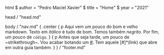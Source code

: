 html
$   author = "Pedro Maciel Xavier"
$   title  = "Home"
$   year   = "2021"

head
/   "head.md"

body
/   "nav.md"
    {   .center
        {   p
        Aqui vem um pouco do bom e velho markdown. Texto em _itálico_ é tudo de bom. Temos também *negrito*. Por fim, um pouco de `código`.
        }
        {   p
        Antes que seja tarde, um pouco de ~strikethrough~. Vou acabar botando um [#](link). Tem aquele [#]*(link) que abre em outra guia também.
        }
    }
/   "footer.md"
